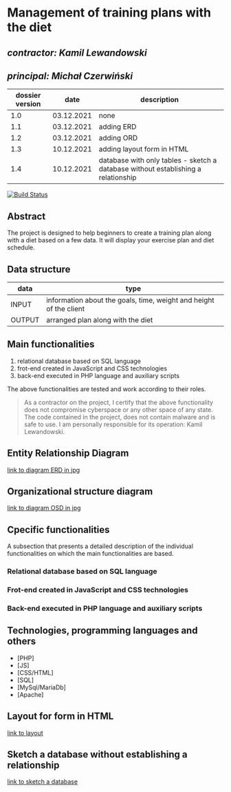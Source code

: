 # Management of training plans with the diet

## _contractor: Kamil Lewandowski_
## _principal: Michał Czerwiński_


| dossier version | date | description |
| ------ | ------ | ------ |
| 1.0 | 03.12.2021 | none |
| 1.1 | 03.12.2021 | adding ERD |
| 1.2 | 03.12.2021 | adding ORD |
| 1.3 | 10.12.2021 | adding layout form in HTML |
| 1.4 | 10.12.2021 | database with only tables - sketch a database without establishing a relationship |
[![Build Status](https://travis-ci.org/joemccann/dillinger.svg?branch=master)](https://travis-ci.org/joemccann/dillinger)

## Abstract 

The project is designed to help beginners to create a training plan along with a diet based on a few data. It will display your exercise plan and diet schedule.

## Data structure

| data | type |
| ------ | ------ |
| INPUT | information about the goals, time, weight and height of the client |
| OUTPUT | arranged plan along with the diet |

## Main functionalities

1. relational database based on SQL language
1. frot-end created in JavaScript and CSS technologies
1. back-end executed in PHP language and auxiliary scripts

The above functionalities are tested and work according to their roles.

> As a contractor on the project, I certify that the above functionality 
> does not compromise cyberspace or any other space of any state. 
> The code contained in the project, does not contain malware and is safe to use. 
> I am personally responsible for its operation: Kamil Lewandowski.

## Entity Relationship Diagram

[link to diagram ERD in jpg][erd]

## Organizational structure diagram

[link to diagram OSD in jpg][osd]

## Cpecific functionalities

A subsection that presents a detailed description of the individual functionalities on which the main functionalities are based.

### Relational database based on SQL language

### Frot-end created in JavaScript and CSS technologies

### Back-end executed in PHP language and auxiliary scripts

## Technologies, programming languages and others

- [PHP]
- [JS]
- [CSS/HTML]
- [SQL]
- [MySql/MariaDb]
- [Apache]

## Layout for form in HTML

[link to layout][form]

## Sketch a database without establishing a relationship

[link to sketch a database][db]

 [erd]: <https://github.com/Michal3456/3ai5/blob/main/9/sprites/diagram.drawio.png>
 
 [osd]: <https://github.com/Michal3456/3ai5/blob/main/9/sprites/orgchart.drawio.png>
 
 [form]: <https://github.com/Michal3456/3ai5/blob/main/9/sprites/layout.drawio.png>
 
 [db]: <https://github.com/Michal3456/3ai5/blob/main/9/sprites/database_sketch.drawio.png>
 
